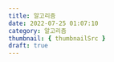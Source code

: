 ```yaml
---
title: 알고리즘
date: 2022-07-25 01:07:10
category: 알고리즘
thumbnail: { thumbnailSrc }
draft: true
---
```

